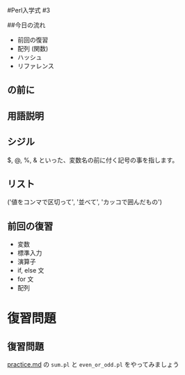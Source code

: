 #Perl入学式 #3

##今日の流れ
- 前回の復習
- 配列 (関数)
- ハッシュ
- リファレンス

## の前に

## 用語説明

## シジル
$, @, %, & といった、変数名の前に付く記号の事を指します。

## リスト
('値をコンマで区切って', '並べて', 'カッコで囲んだもの')  

## 前回の復習
- 変数
- 標準入力
- 演算子
- if, else 文
- for 文
- 配列

# 復習問題

## 復習問題
[practice.md](https://github.com/perl-entrance-org/workshop-2014-02/blob/master/practice.md)
の `sum.pl` と `even_or_odd.pl` をやってみましょう
